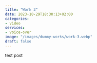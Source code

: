 ```yaml
---
title: "Work 3"
date: 2023-10-29T18:30:13+02:00
categories: 
- video
services: 
- voice-over
image: "/images/dummy-works/work-3.webp"
draft: false
---
```


test post
